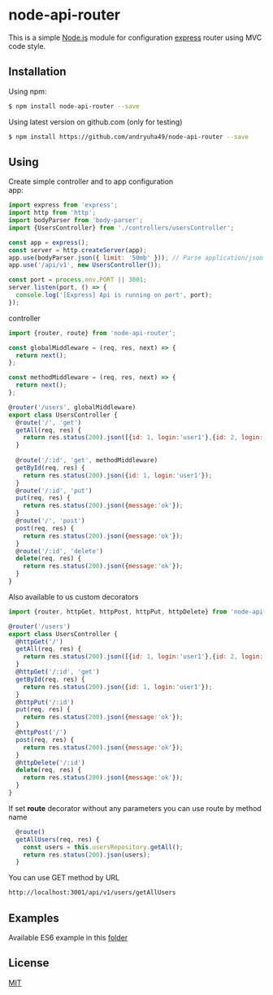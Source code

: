 # node-api-router

This is a simple [Node.js](https://nodejs.org/en/) module for configuration [express](https://expressjs.com/) router using MVC code style.

## Installation

Using npm:
```bash
$ npm install node-api-router --save
```
Using latest version on github.com (only for testing)
```bash
$ npm install https://github.com/andryuha49/node-api-router --save
```

## Using

Create simple controller and to app configuration <br />
app: 
```js
import express from 'express';
import http from 'http';
import bodyParser from 'body-parser';
import {UsersController} from './controllers/usersController';

const app = express();
const server = http.createServer(app);
app.use(bodyParser.json({ limit: '50mb' })); // Parse application/json
app.use('/api/v1', new UsersController());

const port = process.env.PORT || 3001;
server.listen(port, () => {
  console.log('[Express] Api is running on port', port);
});
```
controller
```js
import {router, route} from 'node-api-router';

const globalMiddleware = (req, res, next) => {
  return next();
};

const methodMiddleware = (req, res, next) => {
  return next();
};

@router('/users', globalMiddleware)
export class UsersController {
  @route('/', 'get')
  getAll(req, res) {
    return res.status(200).json([{id: 1, login:'user1'},{id: 2, login:'user2'}]);
  }
  
  @route('/:id', 'get', methodMiddleware)
  getById(req, res) {
    return res.status(200).json({id: 1, login:'user1'});
  }
  @route('/:id', 'put')
  put(req, res) {
    return res.status(200).json({message:'ok'});
  }
  @route('/', 'post')
  post(req, res) {
    return res.status(200).json({message:'ok'});
  }
  @route('/:id', 'delete')
  delete(req, res) {
    return res.status(200).json({message:'ok'});
  }
}
```
Also available to us custom decorators
```js
import {router, httpGet, httpPost, httpPut, httpDelete} from 'node-api-router';

@router('/users')
export class UsersController {
  @httpGet('/')
  getAll(req, res) {
    return res.status(200).json([{id: 1, login:'user1'},{id: 2, login:'user2'}]);
  }
  @httpGet('/:id', 'get')
  getById(req, res) {
    return res.status(200).json({id: 1, login:'user1'});
  }
  @httpPut('/:id')
  put(req, res) {
    return res.status(200).json({message:'ok'});
  }
  @httpPost('/')
  post(req, res) {
    return res.status(200).json({message:'ok'});
  }
  @httpDelete('/:id')
  delete(req, res) {
    return res.status(200).json({message:'ok'});
  }
}
```
If set **route** decorator without any parameters you can use route by method name
```js
  @route()
  getAllUsers(req, res) {
    const users = this.usersRepository.getAll();
    return res.status(200).json(users);
  }
```
You can use GET method by URL
```bash
http://localhost:3001/api/v1/users/getAllUsers
```

## Examples

Available ES6 example in this [folder](https://github.com/andryuha49/node-api-router/samples/sampla-es6)

## License

[MIT](LICENSE)
